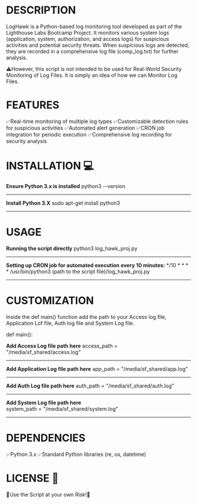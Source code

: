 # DESCRIPTION
LogHawk is a Python-based log monitoring tool developed as part of the Lighthouse Labs Bootcamp Project. It  monitors various system logs (application, system, authorization, and access logs) for suspicious activities and potential security threats. When suspicious logs are detected, they are recorded in a comprehensive log file (comp_log.txt) for further analysis.

⚠️However, this script is not intended to be used for Real-World Security Monitoring of Log Files. It is simply an idea of how we can Monitor Log Files. 



# FEATURES
✅Real-time monitoring of multiple log types
✅Customizable detection rules for suspicious activities
✅Automated alert generation
✅CRON job integration for periodic execution
✅Comprehensive log recording for security analysis



# INSTALLATION 💻

**Ensure Python 3.x is installed**
python3 --version
******************************************************
**Install Python 3.X**
sudo apt-get install python3
******************************************************



# USAGE

**Running the script directly**
python3 log_hawk_proj.py
******************************************************
**Setting up CRON job for automated execution every 10 minutes:**
*/10 * * * * /usr/bin/python3 (path to the script file)/log_hawk_proj.py
******************************************************



# CUSTOMIZATION
Inside the def main() function add the path to your Access log file, Application Lof file, Auth log file and System Log file.

def main():

**Add Access Log file path here** 
    access_path = "/media/sf_shared/access.log"
******************************************************
**Add Application Log file path here**
    app_path = "/media/sf_shared/app.log"
******************************************************
**Add Auth Log file path here**
    auth_path = "/media/sf_shared/auth.log"
******************************************************
**Add System Log file path here**    
    system_path = "/media/sf_shared/system.log"
******************************************************



# DEPENDENCIES

✅Python 3.x
✅Standard Python libraries (re, os, datetime)



# LICENSE 📝
🛑Use the Script at your own Risk!🛑 

